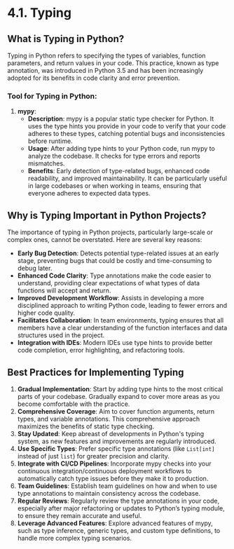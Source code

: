# 4.1. Typing

## What is Typing in Python?

Typing in Python refers to specifying the types of variables, function parameters, and return values in your code. This practice, known as type annotation, was introduced in Python 3.5 and has been increasingly adopted for its benefits in code clarity and error prevention.

### Tool for Typing in Python:

1. **mypy**:
   - **Description**: mypy is a popular static type checker for Python. It uses the type hints you provide in your code to verify that your code adheres to these types, catching potential bugs and inconsistencies before runtime.
   - **Usage**: After adding type hints to your Python code, run mypy to analyze the codebase. It checks for type errors and reports mismatches.
   - **Benefits**: Early detection of type-related bugs, enhanced code readability, and improved maintainability. It can be particularly useful in large codebases or when working in teams, ensuring that everyone adheres to expected data types.

## Why is Typing Important in Python Projects?

The importance of typing in Python projects, particularly large-scale or complex ones, cannot be overstated. Here are several key reasons:

- **Early Bug Detection**: Detects potential type-related issues at an early stage, preventing bugs that could be costly and time-consuming to debug later.
- **Enhanced Code Clarity**: Type annotations make the code easier to understand, providing clear expectations of what types of data functions will accept and return.
- **Improved Development Workflow**: Assists in developing a more disciplined approach to writing Python code, leading to fewer errors and higher code quality.
- **Facilitates Collaboration**: In team environments, typing ensures that all members have a clear understanding of the function interfaces and data structures used in the project.
- **Integration with IDEs**: Modern IDEs use type hints to provide better code completion, error highlighting, and refactoring tools.

## Best Practices for Implementing Typing

1. **Gradual Implementation**: Start by adding type hints to the most critical parts of your codebase. Gradually expand to cover more areas as you become comfortable with the practice.
2. **Comprehensive Coverage**: Aim to cover function arguments, return types, and variable annotations. This comprehensive approach maximizes the benefits of static type checking.
3. **Stay Updated**: Keep abreast of developments in Python's typing system, as new features and improvements are regularly introduced.
4. **Use Specific Types**: Prefer specific type annotations (like `List[int]` instead of just `list`) for greater precision and clarity.
5. **Integrate with CI/CD Pipelines**: Incorporate mypy checks into your continuous integration/continuous deployment workflows to automatically catch type issues before they make it to production.
6. **Team Guidelines**: Establish team guidelines on how and when to use type annotations to maintain consistency across the codebase.
7. **Regular Reviews**: Regularly review the type annotations in your code, especially after major refactoring or updates to Python’s typing module, to ensure they remain accurate and useful.
8. **Leverage Advanced Features**: Explore advanced features of mypy, such as type inference, generic types, and custom type definitions, to handle more complex typing scenarios.